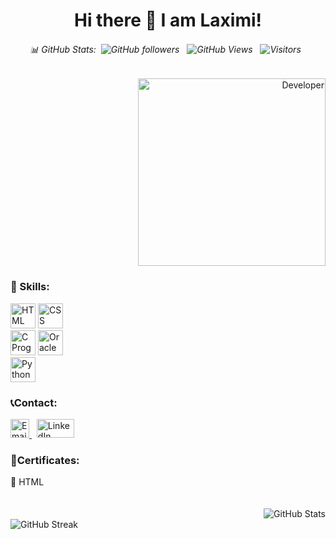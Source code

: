 <div align="center">
  
  # Hi there 👋 I am Laximi!
  
  ###### 📊 GitHub Stats:&nbsp; ![GitHub followers](https://img.shields.io/github/followers/tlaximi6?label=Follow&style=social) &nbsp;  ![GitHub Views](https://komarev.com/ghpvc/?username=tlaximi6) &nbsp; ![Visitors](https://visitor-badge.laobi.icu/badge?page_id=tlaximi6.tlaximi6) &nbsp;
  </div>
  
   <div align="right">
      <img src="https://img.freepik.com/premium-photo/female-developer-background_665280-9655.jpg?w=1380" alt="Developer" width="300" height="300">
    </div>
    
 <div align="left">
  <h3>🌱 Skills:</h3>
      <div>
        <img src="https://upload.wikimedia.org/wikipedia/commons/6/61/HTML5_logo_and_wordmark.svg" alt="HTML" width="40" height="40">
        <img src="https://upload.wikimedia.org/wikipedia/commons/d/d5/CSS3_logo_and_wordmark.svg" alt="CSS" width="40" height="40">
      </div>
      <div>
        <img src="https://upload.wikimedia.org/wikipedia/commons/1/19/C_Logo.png" alt="C Programming" width="40" height="40">
        <img src="https://upload.wikimedia.org/wikipedia/commons/5/50/Oracle_logo.svg" alt="Oracle Database" width="40" height="40">
      </div>
      <div>
        <img src="https://upload.wikimedia.org/wikipedia/commons/c/c3/Python-logo-notext.svg" alt="Python" width="40" height="40">
      </div>
       

  <h3>📞Contact:</h3>
   <div>
        <a href="mailto:tlaximi11@gmail.com">
          <img src="https://upload.wikimedia.org/wikipedia/commons/4/4e/Gmail_Icon.png" alt="Email" width="30" height="30">
        </a> &nbsp; 
        <a href="https://www.linkedin.com/feed/">
          <img src="https://upload.wikimedia.org/wikipedia/commons/0/01/LinkedIn_Logo.svg" alt="LinkedIn" width="60" height="30">
        </a>
      </div>
    <h3>📍Certificates:</h3>
  <div>
    <a href="HTML_ Mimo Certificate!.pdf" style="text-decoration:none; color:inherit;">🤖 HTML</a>
  </div>
  <br>
  <br>
  </div>
  
<div align="right">
  <img src="https://github-readme-stats.vercel.app/api?username=AryanK1511&theme=radical&show_icons=true" alt="GitHub Stats"><br />
  </div>
  <div align="left">
  <img src="https://streak-stats.demolab.com/?user=AryanK1511&theme=radical" alt="GitHub Streak">
</div>
